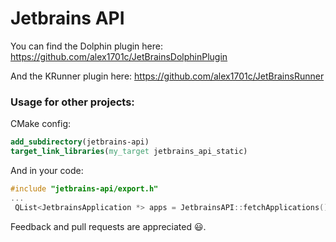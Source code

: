# Jetbrains API

You can find the Dolphin plugin here:
https://github.com/alex1701c/JetBrainsDolphinPlugin

And the KRunner plugin here:
https://github.com/alex1701c/JetBrainsRunner

### Usage for other projects:

CMake config:
```cmake
add_subdirectory(jetbrains-api)
target_link_libraries(my_target jetbrains_api_static)
```
And in your code:
```c++
#include "jetbrains-api/export.h"
...
 QList<JetbrainsApplication *> apps = JetbrainsAPI::fetchApplications();
```

Feedback and pull requests are appreciated 😃.